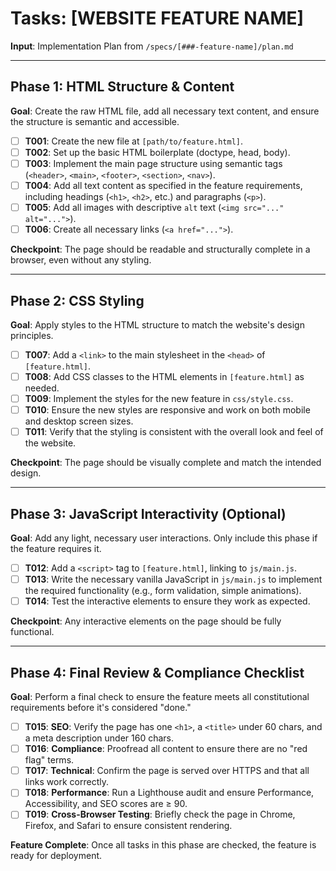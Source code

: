 # Tasks: [WEBSITE FEATURE NAME]

**Input**: Implementation Plan from `/specs/[###-feature-name]/plan.md`

<!--
  This template generates a task list for building a feature for the static website.
  The tasks are organized into a logical sequence, from structure and content to styling and final compliance checks.
  The agent MUST replace the placeholder tasks below with concrete actions based on the feature plan.
-->

---

## Phase 1: HTML Structure & Content

**Goal**: Create the raw HTML file, add all necessary text content, and ensure the structure is semantic and accessible.

- [ ] **T001**: Create the new file at `[path/to/feature.html]`.
- [ ] **T002**: Set up the basic HTML boilerplate (doctype, head, body).
- [ ] **T003**: Implement the main page structure using semantic tags (`<header>`, `<main>`, `<footer>`, `<section>`, `<nav>`).
- [ ] **T004**: Add all text content as specified in the feature requirements, including headings (`<h1>`, `<h2>`, etc.) and paragraphs (`<p>`).
- [ ] **T005**: Add all images with descriptive `alt` text (`<img src="..." alt="...">`).
- [ ] **T006**: Create all necessary links (`<a href="...">`).

**Checkpoint**: The page should be readable and structurally complete in a browser, even without any styling.

---

## Phase 2: CSS Styling

**Goal**: Apply styles to the HTML structure to match the website's design principles.

- [ ] **T007**: Add a `<link>` to the main stylesheet in the `<head>` of `[feature.html]`.
- [ ] **T008**: Add CSS classes to the HTML elements in `[feature.html]` as needed.
- [ ] **T009**: Implement the styles for the new feature in `css/style.css`.
- [ ] **T010**: Ensure the new styles are responsive and work on both mobile and desktop screen sizes.
- [ ] **T011**: Verify that the styling is consistent with the overall look and feel of the website.

**Checkpoint**: The page should be visually complete and match the intended design.

---

## Phase 3: JavaScript Interactivity (Optional)

**Goal**: Add any light, necessary user interactions. Only include this phase if the feature requires it.

- [ ] **T012**: Add a `<script>` tag to `[feature.html]`, linking to `js/main.js`.
- [ ] **T013**: Write the necessary vanilla JavaScript in `js/main.js` to implement the required functionality (e.g., form validation, simple animations).
- [ ] **T014**: Test the interactive elements to ensure they work as expected.

**Checkpoint**: Any interactive elements on the page should be fully functional.

---

## Phase 4: Final Review & Compliance Checklist

**Goal**: Perform a final check to ensure the feature meets all constitutional requirements before it's considered "done."

- [ ] **T015**: **SEO**: Verify the page has one `<h1>`, a `<title>` under 60 chars, and a meta description under 160 chars.
- [ ] **T016**: **Compliance**: Proofread all content to ensure there are no "red flag" terms.
- [ ] **T017**: **Technical**: Confirm the page is served over HTTPS and that all links work correctly.
- [ ] **T018**: **Performance**: Run a Lighthouse audit and ensure Performance, Accessibility, and SEO scores are ≥ 90.
- [ ] **T019**: **Cross-Browser Testing**: Briefly check the page in Chrome, Firefox, and Safari to ensure consistent rendering.

**Feature Complete**: Once all tasks in this phase are checked, the feature is ready for deployment.